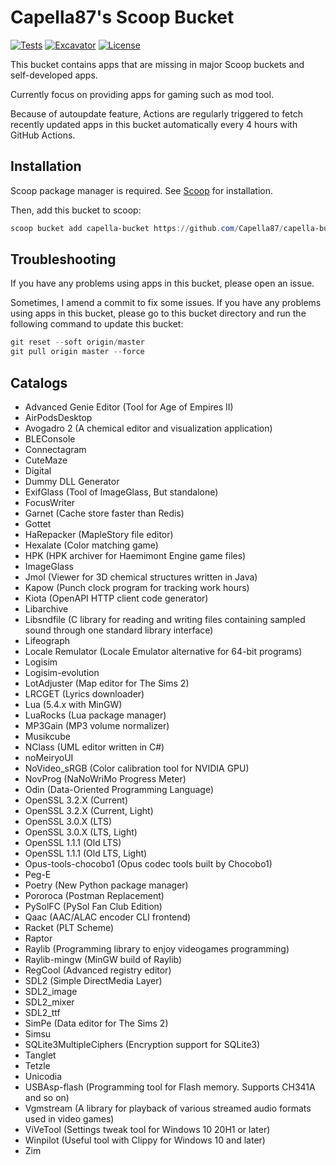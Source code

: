 # Capella87's Scoop Bucket

[![Tests](https://github.com/Capella87/capella-bucket/actions/workflows/ci.yml/badge.svg)](https://github.com/Capella87/capella-bucket/actions/workflows/ci.yml) [![Excavator](https://github.com/Capella87/capella-bucket/actions/workflows/excavator.yml/badge.svg)](https://github.com/Capella87/capella-bucket/actions/workflows/excavator.yml) [![License](https://img.shields.io/badge/license-unlicense-blue)](./LICENSE)

This bucket contains apps that are missing in major Scoop buckets and self-developed apps.

Currently focus on providing apps for gaming such as mod tool.

Because of autoupdate feature, Actions are regularly triggered to fetch recently updated apps in this bucket automatically every 4 hours with GitHub Actions.

## Installation
Scoop package manager is required. See [Scoop](https://scoop.sh/) for installation.

Then, add this bucket to scoop:
```powershell
scoop bucket add capella-bucket https://github.com/Capella87/capella-bucket
```

## Troubleshooting
If you have any problems using apps in this bucket, please open an issue.

Sometimes, I amend a commit to fix some issues. If you have any problems using apps in this bucket, please go to this bucket directory and run the following command to update this bucket:
```powershell
git reset --soft origin/master
git pull origin master --force
```

## Catalogs

* Advanced Genie Editor (Tool for Age of Empires II)
* AirPodsDesktop
* Avogadro 2 (A chemical editor and visualization application)
* BLEConsole
* Connectagram
* CuteMaze
* Digital
* Dummy DLL Generator
* ExifGlass (Tool of ImageGlass, But standalone)
* FocusWriter
* Garnet (Cache store faster than Redis)
* Gottet
* HaRepacker (MapleStory file editor)
* Hexalate (Color matching game)
* HPK (HPK archiver for Haemimont Engine game files)
* ImageGlass
* Jmol (Viewer for 3D chemical structures written in Java)
* Kapow (Punch clock program for tracking work hours)
* Kiota (OpenAPI HTTP client code generator)
* Libarchive
* Libsndfile (C library for reading and writing files containing sampled sound through one standard library interface)
* Lifeograph
* Locale Remulator (Locale Emulator alternative for 64-bit programs)
* Logisim
* Logisim-evolution
* LotAdjuster (Map editor for The Sims 2)
* LRCGET (Lyrics downloader)
* Lua (5.4.x with MinGW)
* LuaRocks (Lua package manager)
* MP3Gain (MP3 volume normalizer)
* Musikcube
* NClass (UML editor written in C#)
* noMeiryoUI
* NoVideo_sRGB (Color calibration tool for NVIDIA GPU)
* NovProg (NaNoWriMo Progress Meter)
* Odin (Data-Oriented Programming Language)
* OpenSSL 3.2.X (Current)
* OpenSSL 3.2.X (Current, Light)
* OpenSSL 3.0.X (LTS)
* OpenSSL 3.0.X (LTS, Light)
* OpenSSL 1.1.1 (Old LTS)
* OpenSSL 1.1.1 (Old LTS, Light)
* Opus-tools-chocobo1 (Opus codec tools built by Chocobo1)
* Peg-E
* Poetry (New Python package manager)
* Pororoca (Postman Replacement)
* PySolFC (PySol Fan Club Edition)
* Qaac (AAC/ALAC encoder CLI frontend)
* Racket (PLT Scheme)
* Raptor
* Raylib (Programming library to enjoy videogames programming)
* Raylib-mingw (MinGW build of Raylib)
* RegCool (Advanced registry editor)
* SDL2 (Simple DirectMedia Layer)
* SDL2_image
* SDL2_mixer
* SDL2_ttf
* SimPe (Data editor for The Sims 2)
* Simsu
* SQLite3MultipleCiphers (Encryption support for SQLite3)
* Tanglet
* Tetzle
* Unicodia
* USBAsp-flash (Programming tool for Flash memory. Supports CH341A and so on)
* Vgmstream (A library for playback of various streamed audio formats used in video games)
* ViVeTool (Settings tweak tool for Windows 10 20H1 or later)
* Winpilot (Useful tool with Clippy for Windows 10 and later)
* Zim
